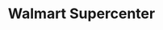 ---
title: "Walmart Supercenter"
url: /ciudad-de-mexico/walmart-supercenter-calle-aviacion-civil/
shop: Supermarkt
---